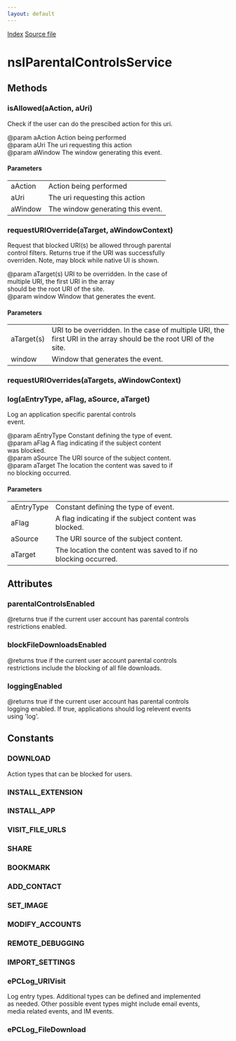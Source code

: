 ```yaml
---
layout: default
---
```

<div id='links'><a href="../index.html">Index</a>
<a href="http://dxr.mozilla.org/mozilla-central/source/toolkit/components/parentalcontrols/nsIParentalControlsService.idl">Source file</a>
</div>

# nsIParentalControlsService #

## Methods ##

### isAllowed(aAction, aUri) ###
  
Check if the user can do the prescibed action for this uri.  
  
@param aAction             Action being performed  
@param aUri                The uri requesting this action  
@param aWindow             The window generating this event.  
  

#### Parameters ####

<table>

<tr>
<td>aAction</td>
<td>Action being performed  
</td>
</tr>

<tr>
<td>aUri</td>
<td>The uri requesting this action  
</td>
</tr>

<tr>
<td>aWindow</td>
<td>The window generating this event.  
</td>
</tr>

</table>

### requestURIOverride(aTarget, aWindowContext) ###
  
Request that blocked URI(s) be allowed through parental  
control filters. Returns true if the URI was successfully  
overriden. Note, may block while native UI is shown.  
  
@param aTarget(s)          URI to be overridden. In the case of  
                           multiple URI, the first URI in the array  
                           should be the root URI of the site.  
@param window              Window that generates the event.  
  

#### Parameters ####

<table>

<tr>
<td>aTarget(s)</td>
<td>URI to be overridden. In the case of  
                           multiple URI, the first URI in the array  
                           should be the root URI of the site.  
</td>
</tr>

<tr>
<td>window</td>
<td>Window that generates the event.  
</td>
</tr>

</table>

### requestURIOverrides(aTargets, aWindowContext) ###

### log(aEntryType, aFlag, aSource, aTarget) ###
  
Log an application specific parental controls  
event.  
  
@param aEntryType       Constant defining the type of event.  
@param aFlag            A flag indicating if the subject content  
                        was blocked.  
@param aSource          The URI source of the subject content.  
@param aTarget          The location the content was saved to if  
                        no blocking occurred.  
  

#### Parameters ####

<table>

<tr>
<td>aEntryType</td>
<td>Constant defining the type of event.  
</td>
</tr>

<tr>
<td>aFlag</td>
<td>A flag indicating if the subject content  
                        was blocked.  
</td>
</tr>

<tr>
<td>aSource</td>
<td>The URI source of the subject content.  
</td>
</tr>

<tr>
<td>aTarget</td>
<td>The location the content was saved to if  
                        no blocking occurred.  
</td>
</tr>

</table>

## Attributes ##

### parentalControlsEnabled ###
  
@returns true if the current user account has parental controls  
restrictions enabled.  
  

### blockFileDownloadsEnabled ###
  
@returns true if the current user account parental controls  
restrictions include the blocking of all file downloads.  
  

### loggingEnabled ###
  
@returns true if the current user account has parental controls  
logging enabled. If true, applications should log relevent events  
using 'log'.  
  

## Constants ##

### DOWNLOAD ###
  
Action types that can be blocked for users.  
  

### INSTALL_EXTENSION ###

### INSTALL_APP ###

### VISIT_FILE_URLS ###

### SHARE ###

### BOOKMARK ###

### ADD_CONTACT ###

### SET_IMAGE ###

### MODIFY_ACCOUNTS ###

### REMOTE_DEBUGGING ###

### IMPORT_SETTINGS ###

### ePCLog_URIVisit ###
  
Log entry types. Additional types can be defined and implemented  
as needed. Other possible event types might include email events,  
media related events, and IM events.   
  

### ePCLog_FileDownload ###
